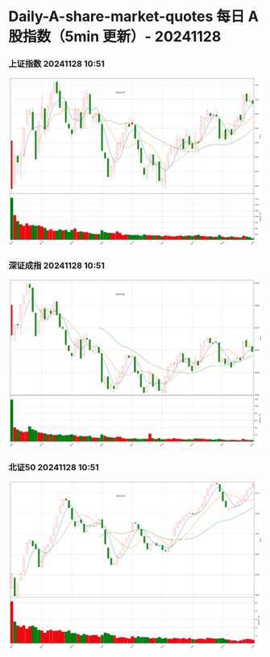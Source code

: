 
# Daily-A-share-market-quotes 每日 A 股指数（5min 更新）- 20241128

### 上证指数 20241128 10:51
![](./fig/2024/11/20241128-sh000001.png)

### 深证成指 20241128 10:51
![](./fig/2024/11/20241128-sz399001.png)

### 北证50 20241128 10:51
![](./fig/2024/11/20241128-bj899050.png)
